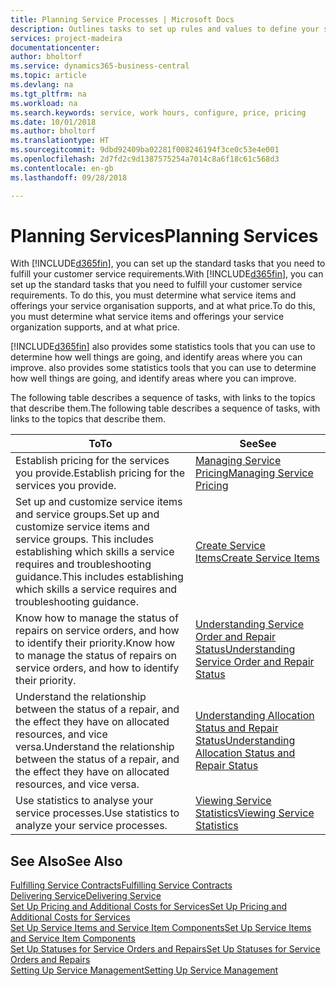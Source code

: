 ```yaml
---
title: Planning Service Processes | Microsoft Docs
description: Outlines tasks to set up rules and values to define your service policies and processes.
services: project-madeira
documentationcenter: 
author: bholtorf
ms.service: dynamics365-business-central
ms.topic: article
ms.devlang: na
ms.tgt_pltfrm: na
ms.workload: na
ms.search.keywords: service, work hours, configure, price, pricing
ms.date: 10/01/2018
ms.author: bholtorf
ms.translationtype: HT
ms.sourcegitcommit: 9dbd92409ba02281f008246194f3ce0c53e4e001
ms.openlocfilehash: 2d7fd2c9d1387575254a7014c8a6f18c61c568d3
ms.contentlocale: en-gb
ms.lasthandoff: 09/28/2018

---
```

# <a name="planning-services"></a><span data-ttu-id="ed652-103">Planning Services</span><span class="sxs-lookup"><span data-stu-id="ed652-103">Planning Services</span></span>
<span data-ttu-id="ed652-104">With [!INCLUDE[d365fin](includes/d365fin_md.md)], you can set up the standard tasks that you need to fulfill your customer service requirements.</span><span class="sxs-lookup"><span data-stu-id="ed652-104">With [!INCLUDE[d365fin](includes/d365fin_md.md)], you can set up the standard tasks that you need to fulfill your customer service requirements.</span></span> <span data-ttu-id="ed652-105">To do this, you must determine what service items and offerings your service organisation supports, and at what price.</span><span class="sxs-lookup"><span data-stu-id="ed652-105">To do this, you must determine what service items and offerings your service organization supports, and at what price.</span></span>   

[!INCLUDE[d365fin](includes/d365fin_md.md)] <span data-ttu-id="ed652-106">also provides some statistics tools that you can use to determine how well things are going, and identify areas where you can improve.</span><span class="sxs-lookup"><span data-stu-id="ed652-106"> also provides some statistics tools that you can use to determine how well things are going, and identify areas where you can improve.</span></span>
  
<span data-ttu-id="ed652-107">The following table describes a sequence of tasks, with links to the topics that describe them.</span><span class="sxs-lookup"><span data-stu-id="ed652-107">The following table describes a sequence of tasks, with links to the topics that describe them.</span></span>   
  
|<span data-ttu-id="ed652-108">**To**</span><span class="sxs-lookup"><span data-stu-id="ed652-108">**To**</span></span>|<span data-ttu-id="ed652-109">**See**</span><span class="sxs-lookup"><span data-stu-id="ed652-109">**See**</span></span>|  
|------------|-------------|  
|<span data-ttu-id="ed652-110">Establish pricing for the services you provide.</span><span class="sxs-lookup"><span data-stu-id="ed652-110">Establish pricing for the services you provide.</span></span>|[<span data-ttu-id="ed652-111">Managing Service Pricing</span><span class="sxs-lookup"><span data-stu-id="ed652-111">Managing Service Pricing</span></span>](service-service-price-management.md)|
|<span data-ttu-id="ed652-112">Set up and customize service items and service groups.</span><span class="sxs-lookup"><span data-stu-id="ed652-112">Set up and customize service items and service groups.</span></span> <span data-ttu-id="ed652-113">This includes establishing which skills a service requires and troubleshooting guidance.</span><span class="sxs-lookup"><span data-stu-id="ed652-113">This includes establishing which skills a service requires and troubleshooting guidance.</span></span>| [<span data-ttu-id="ed652-114">Create Service Items</span><span class="sxs-lookup"><span data-stu-id="ed652-114">Create Service Items</span></span>](service-how-to-create-service-items.md)|  
|<span data-ttu-id="ed652-115">Know how to manage the status of repairs on service orders, and how to identify their priority.</span><span class="sxs-lookup"><span data-stu-id="ed652-115">Know how to manage the status of repairs on service orders, and how to identify their priority.</span></span>|[<span data-ttu-id="ed652-116">Understanding Service Order and Repair Status</span><span class="sxs-lookup"><span data-stu-id="ed652-116">Understanding Service Order and Repair Status</span></span>](service-service-order-status-and-repair-status.md)|  
|<span data-ttu-id="ed652-117">Understand the relationship between the status of a repair, and the effect they have on allocated resources, and vice versa.</span><span class="sxs-lookup"><span data-stu-id="ed652-117">Understand the relationship between the status of a repair, and the effect they have on allocated resources, and vice versa.</span></span>|[<span data-ttu-id="ed652-118">Understanding Allocation Status and Repair Status</span><span class="sxs-lookup"><span data-stu-id="ed652-118">Understanding Allocation Status and Repair Status</span></span>](service-allocation-status-and-repair-status.md)|  
|<span data-ttu-id="ed652-119">Use statistics to analyse your service processes.</span><span class="sxs-lookup"><span data-stu-id="ed652-119">Use statistics to analyze your service processes.</span></span> | [<span data-ttu-id="ed652-120">Viewing Service Statistics</span><span class="sxs-lookup"><span data-stu-id="ed652-120">Viewing Service Statistics</span></span>](service-service-statistics.md) |

## <a name="see-also"></a><span data-ttu-id="ed652-121">See Also</span><span class="sxs-lookup"><span data-stu-id="ed652-121">See Also</span></span>
[<span data-ttu-id="ed652-122">Fulfilling Service Contracts</span><span class="sxs-lookup"><span data-stu-id="ed652-122">Fulfilling Service Contracts</span></span>](service-fulfill-service-contracts.md)  
[<span data-ttu-id="ed652-123">Delivering Service</span><span class="sxs-lookup"><span data-stu-id="ed652-123">Delivering Service</span></span>](service-deliver-service.md)  
[<span data-ttu-id="ed652-124">Set Up Pricing and Additional Costs for Services</span><span class="sxs-lookup"><span data-stu-id="ed652-124">Set Up Pricing and Additional Costs for Services</span></span>](service-how-setup-service-costs-pricing.md)  
[<span data-ttu-id="ed652-125">Set Up Service Items and Service Item Components</span><span class="sxs-lookup"><span data-stu-id="ed652-125">Set Up Service Items and Service Item Components</span></span>](service-how-setup-service-items.md)  
[<span data-ttu-id="ed652-126">Set Up Statuses for Service Orders and Repairs</span><span class="sxs-lookup"><span data-stu-id="ed652-126">Set Up Statuses for Service Orders and Repairs</span></span>](service-order-repair-status.md)  
[<span data-ttu-id="ed652-127">Setting Up Service Management</span><span class="sxs-lookup"><span data-stu-id="ed652-127">Setting Up Service Management</span></span>](service-setup-service.md)  


